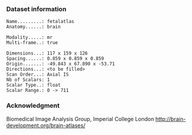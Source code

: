 ### Dataset information

```
Name.........: fetalatlas
Anatomy......: brain

Modality.....: mr
Multi-frame..: true

Dimensions...: 117 x 159 x 126
Spacing......: 0.859 x 0.859 x 0.859
Origin.......: -49.843 x 67.890 x -53.71
Directions...: <to be filled>
Scan Order...: Axial IS
Nb of Scalars: 1
Scalar Type..: float
Scalar Range.: 0 -> 711
```

### Acknowledgment
Biomedical Image Analysis Group, Imperial College London
http://brain-development.org/brain-atlases/
